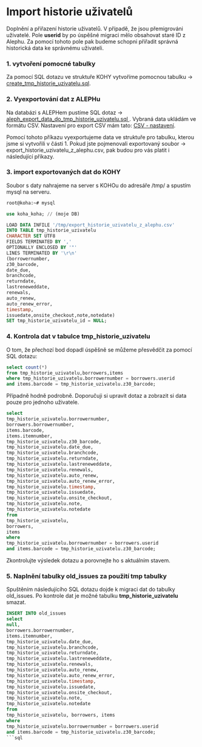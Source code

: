 # Import historie uživatelů

Doplnění a přiřazení historie uživatelů. V případě, že jsou přemigrováni uživatelé. Pole **userid** by po úspěšné migraci mělo obsahovat staré ID z Alephu. Za pomocí tohoto pole pak budeme schopni přiřadit správná historická data ke správnému uživateli.

### 1. vytvoření pomocné tabulky

Za pomocí SQL dotazu ve struktuře KOHY vytvoříme pomocnou tabulku -> [create_tmp_historie_uzivatelu.sql](https://github.com/open-source-knihovna/aleph2koha/blob/master/import_historie_vypujcek_uzivatelu/create_tmp_historie_uzivatelu.sql).

### 2. Vyexportování dat z ALEPHu

Na databázi s ALEPHem pustíme SQL dotaz -> [aleph_export_data_do_tmp_historie_uzivatelu.sql
](https://github.com/open-source-knihovna/aleph2koha/blob/master/import_historie_vypujcek_uzivatelu/aleph_export_data_do_tmp_historie_uzivatelu.sql) . 
Vybraná data ukládám ve formátu CSV. Nastavení pro export CSV mám tato:
[CSV - nastavení](https://github.com/open-source-knihovna/aleph2koha/blob/master/import_historie_vypujcek_uzivatelu/nastaveni_exportu.jpg).

Pomocí tohoto příkazu vyexportujeme data ve struktuře pro tabulku, kterou jsme si vytvořili v části 1. Pokud jste pojmenovali exportovaný soubor -> export_historie_uzivatelu_z_alephu.csv, pak budou pro vás platit i následující příkazy.

### 3. import exportovaných dat do KOHY

Soubor s daty nahrajeme na server s KOHOu do adresáře /tmp/ a spustím mysql na serveru.

```bash
root@koha:~# mysql
```

```sql
use koha_koha; // (moje DB)
```

```sql
LOAD DATA INFILE '/tmp/export_historie_uzivatelu_z_alephu.csv'
INTO TABLE tmp_historie_uzivatelu
CHARACTER SET UTF8
FIELDS TERMINATED BY ','
OPTIONALLY ENCLOSED BY '"'
LINES TERMINATED BY '\r\n'
(borrowernumber,
z30_barcode,
date_due,
branchcode,
returndate,
lastreneweddate,
renewals,
auto_renew,
auto_renew_error,
timestamp,
issuedate,onsite_checkout,note,notedate)
SET tmp_historie_uzivatelu_id = NULL;
```

### 4. Kontrola dat v tabulce tmp_historie_uzivatelu

O tom, že přechozí bod dopadl úspěšně se můžeme přesvědčit za pomocí SQL dotazu:

```sql
select count(*)
from tmp_historie_uzivatelu,borrowers,items 
where tmp_historie_uzivatelu.borrowernumber = borrowers.userid 
and items.barcode = tmp_historie_uzivatelu.z30_barcode;
```

Případně hodně podrobně. Doporučuji si upravit dotaz a zobrazit si data pouze pro jednoho uživatele.

```sql
select 
tmp_historie_uzivatelu.borrowernumber,
borrowers.borrowernumber,
items.barcode,
items.itemnumber,
tmp_historie_uzivatelu.z30_barcode,
tmp_historie_uzivatelu.date_due,
tmp_historie_uzivatelu.branchcode,
tmp_historie_uzivatelu.returndate,
tmp_historie_uzivatelu.lastreneweddate,
tmp_historie_uzivatelu.renewals,
tmp_historie_uzivatelu.auto_renew,
tmp_historie_uzivatelu.auto_renew_error,
tmp_historie_uzivatelu.timestamp,
tmp_historie_uzivatelu.issuedate,
tmp_historie_uzivatelu.onsite_checkout,
tmp_historie_uzivatelu.note,
tmp_historie_uzivatelu.notedate
from
tmp_historie_uzivatelu,
borrowers,
items
where 
tmp_historie_uzivatelu.borrowernumber = borrowers.userid 
and items.barcode = tmp_historie_uzivatelu.z30_barcode;
```
Zkontrolujte výsledek dotazu a porovnejte ho s aktuálním stavem. 

### 5. Naplnění tabulky old_issues za použití tmp tabulky

Spuštěním následujícího SQL dotazu dojde k migraci dat do tabulky old_issues. Po kontrole dat je možné tabulku **tmp_historie_uzivatelu** smazat.

```sql
INSERT INTO old_issues
select
null, 
borrowers.borrowernumber,
items.itemnumber,
tmp_historie_uzivatelu.date_due,
tmp_historie_uzivatelu.branchcode,
tmp_historie_uzivatelu.returndate,
tmp_historie_uzivatelu.lastreneweddate,
tmp_historie_uzivatelu.renewals,
tmp_historie_uzivatelu.auto_renew,
tmp_historie_uzivatelu.auto_renew_error,
tmp_historie_uzivatelu.timestamp,
tmp_historie_uzivatelu.issuedate,
tmp_historie_uzivatelu.onsite_checkout,
tmp_historie_uzivatelu.note,
tmp_historie_uzivatelu.notedate
from
tmp_historie_uzivatelu, borrowers, items
where 
tmp_historie_uzivatelu.borrowernumber = borrowers.userid
and items.barcode = tmp_historie_uzivatelu.z30_barcode;
```sql